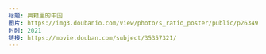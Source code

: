 ```yaml
---
标题: 典籍里的中国
图片: https://img3.doubanio.com/view/photo/s_ratio_poster/public/p2634927073.jpg
时时: 2021
链接: https://movie.douban.com/subject/35357321/
---
```

